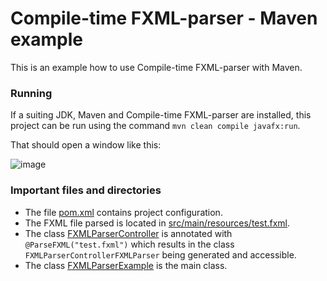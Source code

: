 # Compile-time FXML-parser - Maven example

This is an example how to use Compile-time FXML-parser with Maven.


### Running
If a suiting JDK, Maven and Compile-time FXML-parser are installed, this project can be run using the command `mvn clean compile javafx:run`.

That should open a window like this:

![image](https://user-images.githubusercontent.com/34687786/178830955-e1d77fa8-1bcf-4265-b0f8-0c7f656ae804.png)

### Important files and directories
* The file [pom.xml](pom.xml) contains project configuration.
* The FXML file parsed is located in [src/main/resources/test.fxml](src/main/resources/test.fxml).
* The class [FXMLParserController](src/main/java/io/github/danthe1st/fxml_parser/example/FXMLParserController.java) is annotated with `@ParseFXML("test.fxml")` which results in the class `FXMLParserControllerFXMLParser` being generated and accessible.
* The class [FXMLParserExample](src/main/java/io/github/danthe1st/fxml_parser/example/FXMLParserController.java) is the main class.
